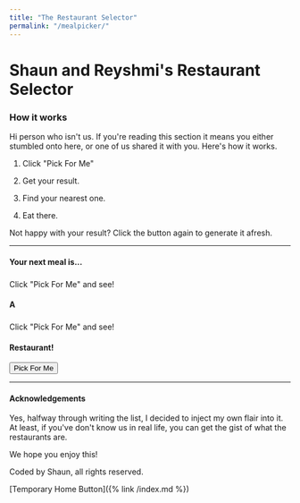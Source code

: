 ```yaml
---
title: "The Restaurant Selector"
permalink: "/mealpicker/"
---
```


# Shaun and Reyshmi's Restaurant Selector

### How it works
Hi person who isn't us. If you're reading this section it means you either stumbled onto here, or one of us shared it with you. Here's how it works.

1) Click "Pick For Me"

2) Get your result.

3) Find your nearest one.

4) Eat there.


Not happy with your result? Click the button again to generate it afresh.

***

#### Your next meal is...

### <div id="restaurantHTML">
Click "Pick For Me" and see!
    <!-- Brand's appear here -->
</div>

#### A

### <div id="cuisineHTML">
Click "Pick For Me" and see!
    <!-- Cuisine's appear here -->
</div>

#### Restaurant!

<button onclick="pickClick()">Pick For Me</button>

***
#### Acknowledgements
Yes, halfway through writing the list, I decided to inject my own flair into it. At least, if you've don't know us in real life, you can get the gist of what the restaurants are.

We hope you enjoy this!

Coded by Shaun, all rights reserved.

[Temporary Home Button]({% link /index.md %})


<script src="../scripts/mealpicker.js"></script>